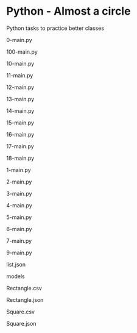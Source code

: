 # Python - Almost a circle

Python tasks to practice better classes

0-main.py

100-main.py

10-main.py

11-main.py

12-main.py

13-main.py

14-main.py

15-main.py

16-main.py

17-main.py

18-main.py

1-main.py

2-main.py

3-main.py

4-main.py

5-main.py

6-main.py

7-main.py

9-main.py

list.json

models

Rectangle.csv

Rectangle.json

Square.csv

Square.json
